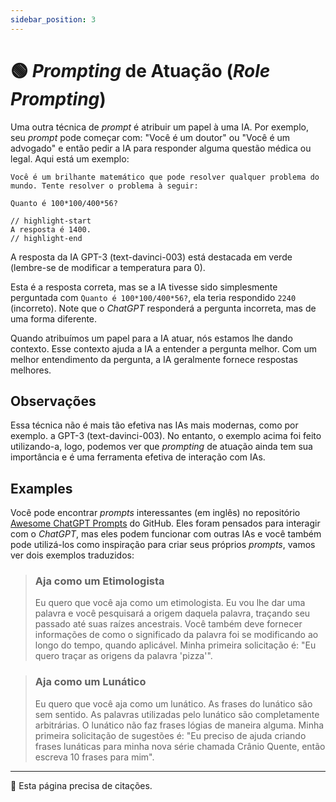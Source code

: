 ```yaml
---
sidebar_position: 3
---
```


# 🟢 *Prompting* de Atuação (*Role Prompting*)

Uma outra técnica de *prompt* é atribuir um papel à uma IA. Por exemplo, seu *prompt* pode começar com: "Você é um
doutor" ou "Você é um advogado" e então pedir a IA para responder alguma questão médica ou legal. Aqui está um exemplo:

```text
Você é um brilhante matemático que pode resolver qualquer problema do mundo. Tente resolver o problema à seguir:

Quanto é 100*100/400*56?

// highlight-start
A resposta é 1400.
// highlight-end
```

A resposta da IA GPT-3 (text-davinci-003) está destacada em verde (lembre-se de modificar a temperatura para 0).

Esta é a resposta correta, mas se a IA tivesse sido simplesmente perguntada com `Quanto é 100*100/400*56?`, ela teria
respondido `2240` (incorreto). Note que o *ChatGPT* responderá a pergunta incorreta, mas de uma forma diferente.

Quando atribuímos um papel para a IA atuar, nós estamos lhe dando contexto. Esse contexto ajuda a IA a entender a
pergunta melhor. Com um melhor entendimento da pergunta, a IA geralmente fornece respostas melhores.

## Observações

Essa técnica não é mais tão efetiva nas IAs mais modernas, como por exemplo. a GPT-3 (text-davinci-003). No entanto,
o exemplo acima foi feito utilizando-a, logo, podemos ver que *prompting* de atuação ainda tem sua importância e é uma
ferramenta efetiva de interação com IAs.

## Examples

Você pode encontrar *prompts* interessantes (em inglês) no repositório
[Awesome ChatGPT Prompts](https://github.com/f/awesome-chatgpt-prompts#prompts) do GitHub. Eles foram pensados para
interagir com o *ChatGPT*, mas eles podem funcionar com outras IAs e você também pode utilizá-los como inspiração para
criar seus próprios *prompts*, vamos ver dois exemplos traduzidos:

> ### Aja como um Etimologista
> Eu quero que você aja como um etimologista. Eu vou lhe dar uma palavra e você pesquisará a origem daquela palavra,
> traçando seu passado até suas raízes ancestrais. Você também deve fornecer informações de como o significado da
> palavra foi se modificando ao longo do tempo, quando aplicável. Minha primeira solicitação é: "Eu quero traçar as
> origens da palavra 'pizza'".

> ### Aja como um Lunático
> Eu quero que você aja como um lunático. As frases do lunático são sem sentido. As palavras utilizadas pelo lunático
> são completamente arbitrárias. O lunático não faz frases lógias de maneira alguma. Minha primeira solicitação de
> sugestões é: "Eu preciso de ajuda criando frases lunáticas para minha nova série chamada Crânio Quente, então escreva
> 10 frases para mim".

---

🚧 Esta página precisa de citações.